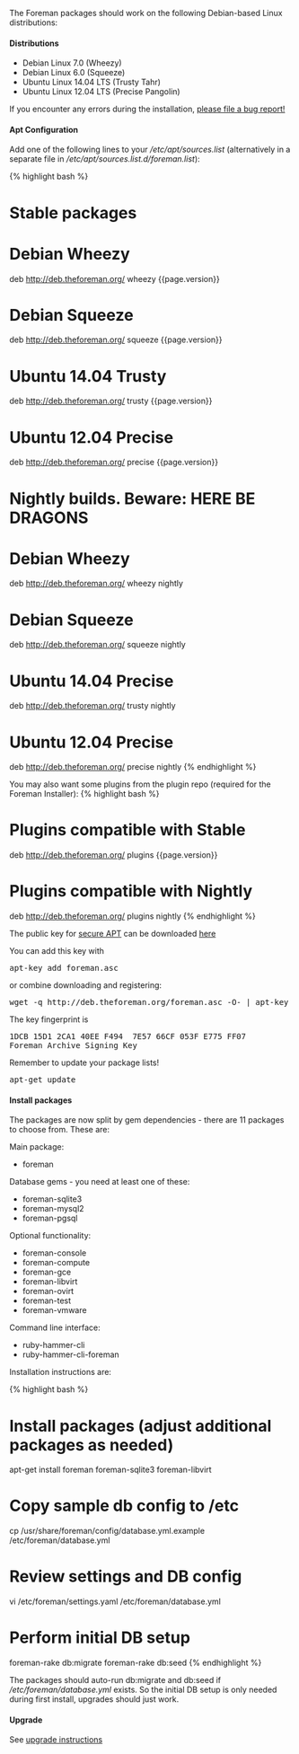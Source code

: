 
The Foreman packages should work on the following Debian-based Linux distributions:

#### Distributions

* Debian Linux 7.0 (Wheezy)
* Debian Linux 6.0 (Squeeze)
* Ubuntu Linux 14.04 LTS (Trusty Tahr)
* Ubuntu Linux 12.04 LTS (Precise Pangolin)

If you encounter any errors during the installation, [please file a bug report!](http://theforeman.org/projects/foreman/issues/new)

#### Apt Configuration

Add one of the following lines to your */etc/apt/sources.list* (alternatively in a separate file in */etc/apt/sources.list.d/foreman.list*):

{% highlight bash %}
# Stable packages

# Debian Wheezy
deb http://deb.theforeman.org/ wheezy {{page.version}}
# Debian Squeeze
deb http://deb.theforeman.org/ squeeze {{page.version}}
# Ubuntu 14.04 Trusty
deb http://deb.theforeman.org/ trusty {{page.version}}
# Ubuntu 12.04 Precise
deb http://deb.theforeman.org/ precise {{page.version}}

# Nightly builds. Beware: HERE BE DRAGONS

# Debian Wheezy
deb http://deb.theforeman.org/ wheezy nightly
# Debian Squeeze
deb http://deb.theforeman.org/ squeeze nightly
# Ubuntu 14.04 Precise
deb http://deb.theforeman.org/ trusty nightly
# Ubuntu 12.04 Precise
deb http://deb.theforeman.org/ precise nightly
{% endhighlight %}

You may also want some plugins from the plugin repo (required for the Foreman Installer):
{% highlight bash %}
# Plugins compatible with Stable
deb http://deb.theforeman.org/ plugins {{page.version}}
# Plugins compatible with Nightly
deb http://deb.theforeman.org/ plugins nightly
{% endhighlight %}

The public key for [secure APT](http://wiki.debian.org/SecureApt) can be downloaded [here](http://deb.theforeman.org/foreman.asc)

You can add this key with
<pre>apt-key add foreman.asc</pre>

or combine downloading and registering:
<pre>wget -q http://deb.theforeman.org/foreman.asc -O- | apt-key add -</pre>

The key fingerprint is
<pre>
1DCB 15D1 2CA1 40EE F494  7E57 66CF 053F E775 FF07
Foreman Archive Signing Key <packages@theforeman.org>
</pre>

Remember to update your package lists!

<pre>apt-get update</pre>

#### Install packages

The packages are now split by gem dependencies - there are 11 packages to choose from. These are:

Main package:

* foreman

Database gems - you need at least one of these:

* foreman-sqlite3
* foreman-mysql2
* foreman-pgsql

Optional functionality:

* foreman-console
* foreman-compute
* foreman-gce
* foreman-libvirt
* foreman-ovirt
* foreman-test
* foreman-vmware

Command line interface:

* ruby-hammer-cli
* ruby-hammer-cli-foreman

Installation instructions are:

{% highlight bash %}
# Install packages  (adjust additional packages as needed)
apt-get install foreman foreman-sqlite3 foreman-libvirt

# Copy sample db config to /etc
cp /usr/share/foreman/config/database.yml.example /etc/foreman/database.yml

# Review settings and DB config
vi /etc/foreman/settings.yaml /etc/foreman/database.yml

# Perform initial DB setup
foreman-rake db:migrate
foreman-rake db:seed
{% endhighlight %}

The packages should auto-run db:migrate and db:seed if */etc/foreman/database.yml* exists. So the initial DB setup is only needed during first install, upgrades should just work.

#### Upgrade

See [upgrade instructions](manuals/{{page.version}}/index.html#3.6Upgrade)

